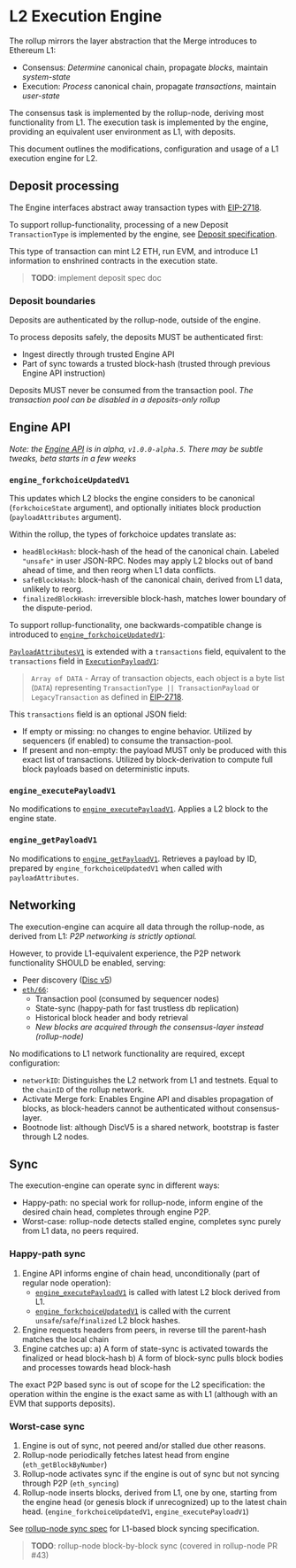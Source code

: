 # L2 Execution Engine

The rollup mirrors the layer abstraction that the Merge introduces to Ethereum L1:
- Consensus: *Determine* canonical chain, propagate *blocks*, maintain *system-state*
- Execution: *Process* canonical chain, propagate *transactions*, maintain *user-state*

The consensus task is implemented by the rollup-node, deriving most functionality from L1.
The execution task is implemented by the engine, providing an equivalent user environment as L1, with deposits.

This document outlines the modifications, configuration and usage of a L1 execution engine for L2.


## Deposit processing

The Engine interfaces abstract away transaction types with [EIP-2718][eip-2718].

To support rollup-functionality, processing of a new Deposit `TransactionType` is implemented by the engine,
see [Deposit specification][deposit-spec].

This type of transaction can mint L2 ETH, run EVM, 
and introduce L1 information to enshrined contracts in the execution state.

> **TODO**: implement deposit spec doc

[deposit-spec]: ./deposits#transaction-type

### Deposit boundaries

Deposits are authenticated by the rollup-node, outside of the engine.

To process deposits safely, the deposits MUST be authenticated first:
- Ingest directly through trusted Engine API
- Part of sync towards a trusted block-hash (trusted through previous Engine API instruction)

Deposits MUST never be consumed from the transaction pool.
*The transaction pool can be disabled in a deposits-only rollup*


## Engine API

*Note: the [Engine API][l1-api-spec] is in alpha, `v1.0.0-alpha.5`.
There may be subtle tweaks, beta starts in a few weeks*

### `engine_forkchoiceUpdatedV1`

This updates which L2 blocks the engine considers to be canonical (`forkchoiceState` argument),
and optionally initiates block production (`payloadAttributes` argument).

Within the rollup, the types of forkchoice updates translate as:
- `headBlockHash`: block-hash of the head of the canonical chain. Labeled `"unsafe"` in user JSON-RPC.
   Nodes may apply L2 blocks out of band ahead of time, and then reorg when L1 data conflicts.
- `safeBlockHash`: block-hash of the canonical chain, derived from L1 data, unlikely to reorg.
- `finalizedBlockHash`: irreversible block-hash, matches lower boundary of the dispute-period.

To support rollup-functionality, one backwards-compatible change is introduced
to [`engine_forkchoiceUpdatedV1`][engine_forkchoiceUpdatedV1]:

[`PayloadAttributesV1`][PayloadAttributesV1] is extended with a `transactions` field,
equivalent to the `transactions` field in [`ExecutionPayloadV1`][ExecutionPayloadV1]:
> `Array of DATA` - Array of transaction objects, each object is a byte list (`DATA`) representing
> `TransactionType || TransactionPayload` or `LegacyTransaction` as defined in [EIP-2718][eip-2718].

This `transactions` field is an optional JSON field:
- If empty or missing: no changes to engine behavior.
  Utilized by sequencers (if enabled) to consume the transaction-pool.
- If present and non-empty: the payload MUST only be produced with this exact list of transactions.
  Utilized by block-derivation to compute full block payloads based on deterministic inputs.


### `engine_executePayloadV1`

No modifications to [`engine_executePayloadV1`][engine_executePayloadV1].
Applies a L2 block to the engine state.

### `engine_getPayloadV1`

No modifications to [`engine_getPayloadV1`][engine_getPayloadV1].
Retrieves a payload by ID, prepared by `engine_forkchoiceUpdatedV1` when called with `payloadAttributes`.

## Networking

The execution-engine can acquire all data through the rollup-node, as derived from L1:
*P2P networking is strictly optional.*

However, to provide L1-equivalent experience, the P2P network functionality SHOULD be enabled, serving:
- Peer discovery ([Disc v5][discv5])
- [`eth/66`][eth66]:
  - Transaction pool (consumed by sequencer nodes)
  - State-sync (happy-path for fast trustless db replication)
  - Historical block header and body retrieval
  - *New blocks are acquired through the consensus-layer instead (rollup-node)*

No modifications to L1 network functionality are required, except configuration:
- `networkID`: Distinguishes the L2 network from L1 and testnets. 
  Equal to the `chainID` of the rollup network.
- Activate Merge fork: Enables Engine API and disables propagation of blocks, 
  as block-headers cannot be authenticated without consensus-layer.
- Bootnode list: although DiscV5 is a shared network, bootstrap is faster through L2 nodes. 

[discv5]: https://github.com/ethereum/devp2p/blob/master/discv5/discv5.md
[eth66]: https://github.com/ethereum/devp2p/blob/master/caps/eth.md


## Sync

The execution-engine can operate sync in different ways:
- Happy-path: no special work for rollup-node, inform engine of the desired chain head, completes through engine P2P.
- Worst-case: rollup-node detects stalled engine, completes sync purely from L1 data, no peers required.


### Happy-path sync

1. Engine API informs engine of chain head, unconditionally (part of regular node operation): 
   - [`engine_executePayloadV1`][engine_executePayloadV1] is called with latest L2 block derived from L1.
   - [`engine_forkchoiceUpdatedV1`][engine_forkchoiceUpdatedV1] is called with the current `unsafe`/`safe`/`finalized` L2 block hashes.
2. Engine requests headers from peers, in reverse till the parent-hash matches the local chain
3. Engine catches up:
    a) A form of state-sync is activated towards the finalized or head block-hash
    b) A form of block-sync pulls block bodies and processes towards head block-hash

The exact P2P based sync is out of scope for the L2 specification:
the operation within the engine is the exact same as with L1 (although with an EVM that supports deposits).

### Worst-case sync

1. Engine is out of sync, not peered and/or stalled due other reasons.
2. Rollup-node periodically fetches latest head from engine (`eth_getBlockByNumber`)
3. Rollup-node activates sync if the engine is out of sync but not syncing through P2P (`eth_syncing`)
4. Rollup-node inserts blocks, derived from L1, one by one,
   starting from the engine head (or genesis block if unrecognized) up to the latest chain head. 
   (`engine_forkchoiceUpdatedV1`, `engine_executePayloadV1`)

See [rollup-node sync spec][rollup-node-sync] for L1-based block syncing specification.

> **TODO**: rollup-node block-by-block sync (covered in rollup-node PR #43)
> 
[rollup-node-sync]: ./rollup-node.md#sync

[eip-2718]: https://eips.ethereum.org/EIPS/eip-2718

[l1-api-spec]: https://github.com/ethereum/execution-apis/blob/v1.0.0-alpha.5/src/engine/specification.md
[PayloadAttributesV1]: https://github.com/ethereum/execution-apis/blob/v1.0.0-alpha.5/src/engine/specification.md#PayloadAttributesV1
[ExecutionPayloadV1]: https://github.com/ethereum/execution-apis/blob/v1.0.0-alpha.5/src/engine/specification.md#ExecutionPayloadV1
[engine_forkchoiceUpdatedV1]: https://github.com/ethereum/execution-apis/blob/v1.0.0-alpha.5/src/engine/specification.md#engine_forkchoiceupdatedv1
[engine_executePayloadV1]: https://github.com/ethereum/execution-apis/blob/v1.0.0-alpha.5/src/engine/specification.md#engine_executePayloadV1
[engine_getPayloadV1]: https://github.com/ethereum/execution-apis/blob/v1.0.0-alpha.5/src/engine/specification.md#engine_getPayloadV1